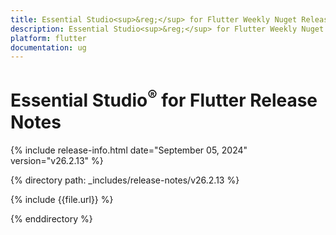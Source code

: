 ```yaml
---
title: Essential Studio<sup>&reg;</sup> for Flutter Weekly Nuget Release Release Notes  
description: Essential Studio<sup>&reg;</sup> for Flutter Weekly Nuget Release Release Notes  
platform: flutter
documentation: ug
---
```


# Essential Studio<sup>&reg;</sup> for Flutter Release Notes  

{% include release-info.html date="September 05, 2024" version="v26.2.13" %} 

{% directory path: _includes/release-notes/v26.2.13 %}

{% include {{file.url}} %}

{% enddirectory %}